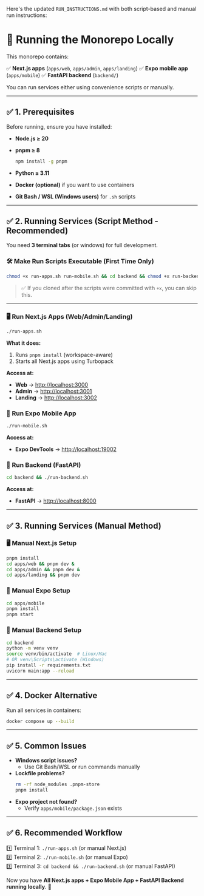 Here's the updated `RUN_INSTRUCTIONS.md` with both script-based and manual run instructions:

# 🚀 Running the Monorepo Locally

This monorepo contains:

✅ **Next.js apps** (`apps/web`, `apps/admin`, `apps/landing`)
✅ **Expo mobile app** (`apps/mobile`)
✅ **FastAPI backend** (`backend/`)

You can run services either using convenience scripts or manually.

---

## ✅ 1. Prerequisites

Before running, ensure you have installed:

* **Node.js ≥ 20**
* **pnpm ≥ 8**

  ```bash
  npm install -g pnpm
  ```
* **Python ≥ 3.11**
* **Docker (optional)** if you want to use containers
* **Git Bash / WSL (Windows users)** for `.sh` scripts

---

## ✅ 2. Running Services (Script Method - Recommended)

You need **3 terminal tabs** (or windows) for full development.

### 🛠 Make Run Scripts Executable (First Time Only)
```bash
chmod +x run-apps.sh run-mobile.sh && cd backend && chmod +x run-backend.sh && cd ..
```

> ✅ If you cloned after the scripts were committed with `+x`, you can skip this.

---

### 🖥 Run Next.js Apps (Web/Admin/Landing)
```bash
./run-apps.sh
```
**What it does:**
1. Runs `pnpm install` (workspace-aware)
2. Starts all Next.js apps using Turbopack

**Access at:**
- **Web** → [http://localhost:3000](http://localhost:3000)
- **Admin** → [http://localhost:3001](http://localhost:3001)
- **Landing** → [http://localhost:3002](http://localhost:3002)

### 📱 Run Expo Mobile App
```bash
./run-mobile.sh
```
**Access at:**
- **Expo DevTools** → [http://localhost:19002](http://localhost:19002)

### 🔧 Run Backend (FastAPI)
```bash
cd backend && ./run-backend.sh
```
**Access at:**
- **FastAPI** → [http://localhost:8000](http://localhost:8000)

---

## ✅ 3. Running Services (Manual Method)

### 🖥 Manual Next.js Setup
```bash
pnpm install
cd apps/web && pnpm dev & 
cd apps/admin && pnpm dev & 
cd apps/landing && pnpm dev
```

### 📱 Manual Expo Setup
```bash
cd apps/mobile
pnpm install
pnpm start
```

### 🔧 Manual Backend Setup
```bash
cd backend
python -m venv venv
source venv/bin/activate  # Linux/Mac
# OR venv\Scripts\activate (Windows)
pip install -r requirements.txt
uvicorn main:app --reload
```

---

## ✅ 4. Docker Alternative

Run all services in containers:
```bash
docker compose up --build
```

---

## ✅ 5. Common Issues

* **Windows script issues?**
  - Use Git Bash/WSL or run commands manually
* **Lockfile problems?**
  ```bash
  rm -rf node_modules .pnpm-store
  pnpm install
  ```
* **Expo project not found?**
  - Verify `apps/mobile/package.json` exists

---

## ✅ 6. Recommended Workflow

1️⃣ Terminal 1: `./run-apps.sh` (or manual Next.js)  
2️⃣ Terminal 2: `./run-mobile.sh` (or manual Expo)  
3️⃣ Terminal 3: `cd backend && ./run-backend.sh` (or manual FastAPI)  

Now you have **All Next.js apps + Expo Mobile App + FastAPI Backend running locally**. 🎉
